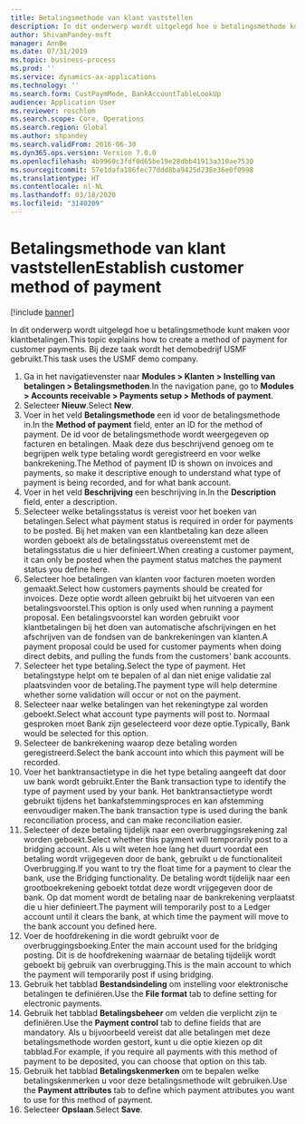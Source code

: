```yaml
---
title: Betalingsmethode van klant vaststellen
description: In dit onderwerp wordt uitgelegd hoe u betalingsmethode kunt maken voor klantbetalingen.
author: ShivamPandey-msft
manager: AnnBe
ms.date: 07/31/2019
ms.topic: business-process
ms.prod: ''
ms.service: dynamics-ax-applications
ms.technology: ''
ms.search.form: CustPaymMode, BankAccountTableLookUp
audience: Application User
ms.reviewer: roschlom
ms.search.scope: Core, Operations
ms.search.region: Global
ms.author: shpandey
ms.search.validFrom: 2016-06-30
ms.dyn365.ops.version: Version 7.0.0
ms.openlocfilehash: 4b9960c3fdf0d65be19e28dbb41913a310ae7530
ms.sourcegitcommit: 57e1dafa186fec77ddd8ba9425d238e36e0f0998
ms.translationtype: HT
ms.contentlocale: nl-NL
ms.lasthandoff: 03/18/2020
ms.locfileid: "3140209"
---
```

# <a name="establish-customer-method-of-payment"></a><span data-ttu-id="c51d6-103">Betalingsmethode van klant vaststellen</span><span class="sxs-lookup"><span data-stu-id="c51d6-103">Establish customer method of payment</span></span>

[!include [banner](../../includes/banner.md)]

<span data-ttu-id="c51d6-104">In dit onderwerp wordt uitgelegd hoe u betalingsmethode kunt maken voor klantbetalingen.</span><span class="sxs-lookup"><span data-stu-id="c51d6-104">This topic explains how to create a method of payment for customer payments.</span></span> <span data-ttu-id="c51d6-105">Bij deze taak wordt het demobedrijf USMF gebruikt.</span><span class="sxs-lookup"><span data-stu-id="c51d6-105">This task uses the USMF demo company.</span></span>

1. <span data-ttu-id="c51d6-106">Ga in het navigatievenster naar **Modules > Klanten > Instelling van betalingen > Betalingsmethoden**.</span><span class="sxs-lookup"><span data-stu-id="c51d6-106">In the navigation pane, go to **Modules > Accounts receivable > Payments setup > Methods of payment**.</span></span>
2. <span data-ttu-id="c51d6-107">Selecteer **Nieuw**.</span><span class="sxs-lookup"><span data-stu-id="c51d6-107">Select **New**.</span></span>
3. <span data-ttu-id="c51d6-108">Voer in het veld **Betalingsmethode** een id voor de betalingsmethode in.</span><span class="sxs-lookup"><span data-stu-id="c51d6-108">In the **Method of payment** field, enter an ID for the method of payment.</span></span> <span data-ttu-id="c51d6-109">De id voor de betalingsmethode wordt weergegeven op facturen en betalingen. Maak deze dus beschrijvend genoeg om te begrijpen welk type betaling wordt geregistreerd en voor welke bankrekening.</span><span class="sxs-lookup"><span data-stu-id="c51d6-109">The Method of payment ID is shown on invoices and payments, so make it descriptive enough to understand what type of payment is being recorded, and for what bank account.</span></span>  
4. <span data-ttu-id="c51d6-110">Voer in het veld **Beschrijving** een beschrijving in.</span><span class="sxs-lookup"><span data-stu-id="c51d6-110">In the **Description** field, enter a description.</span></span>
5. <span data-ttu-id="c51d6-111">Selecteer welke betalingsstatus is vereist voor het boeken van betalingen.</span><span class="sxs-lookup"><span data-stu-id="c51d6-111">Select what payment status is required in order for payments to be posted.</span></span> <span data-ttu-id="c51d6-112">Bij het maken van een klantbetaling kan deze alleen worden geboekt als de betalingsstatus overeenstemt met de betalingsstatus die u hier definieert.</span><span class="sxs-lookup"><span data-stu-id="c51d6-112">When creating a customer payment, it can only be posted when the payment status matches the payment status you define here.</span></span>  
6. <span data-ttu-id="c51d6-113">Selecteer hoe betalingen van klanten voor facturen moeten worden gemaakt.</span><span class="sxs-lookup"><span data-stu-id="c51d6-113">Select how customers payments should be created for invoices.</span></span> <span data-ttu-id="c51d6-114">Deze optie wordt alleen gebruikt bij het uitvoeren van een betalingsvoorstel.</span><span class="sxs-lookup"><span data-stu-id="c51d6-114">This option is only used when running a payment proposal.</span></span> <span data-ttu-id="c51d6-115">Een betalingsvoorstel kan worden gebruikt voor klantbetalingen bij het doen van automatische afschrijvingen en het afschrijven van de fondsen van de bankrekeningen van klanten.</span><span class="sxs-lookup"><span data-stu-id="c51d6-115">A payment proposal could be used for customer payments when doing direct debits, and pulling the funds from the customers' bank accounts.</span></span>  
7. <span data-ttu-id="c51d6-116">Selecteer het type betaling.</span><span class="sxs-lookup"><span data-stu-id="c51d6-116">Select the type of payment.</span></span> <span data-ttu-id="c51d6-117">Het betalingstype helpt om te bepalen of al dan niet enige validatie zal plaatsvinden voor de betaling.</span><span class="sxs-lookup"><span data-stu-id="c51d6-117">The payment type will help determine whether some validation will occur or not on the payment.</span></span>  
8. <span data-ttu-id="c51d6-118">Selecteer naar welke betalingen van het rekeningtype zal worden geboekt.</span><span class="sxs-lookup"><span data-stu-id="c51d6-118">Select what account type payments will post to.</span></span> <span data-ttu-id="c51d6-119">Normaal gesproken moet Bank zijn geselecteerd voor deze optie.</span><span class="sxs-lookup"><span data-stu-id="c51d6-119">Typically, Bank would be selected for this option.</span></span>  
9. <span data-ttu-id="c51d6-120">Selecteer de bankrekening waarop deze betaling worden geregistreerd.</span><span class="sxs-lookup"><span data-stu-id="c51d6-120">Select the bank account into which this payment will be recorded.</span></span>
10. <span data-ttu-id="c51d6-121">Voer het banktransactietype in die het type betaling aangeeft dat door uw bank wordt gebruikt.</span><span class="sxs-lookup"><span data-stu-id="c51d6-121">Enter the Bank transaction type to identify the type of payment used by your bank.</span></span> <span data-ttu-id="c51d6-122">Het banktransactietype wordt gebruikt tijdens het bankafstemmingsproces en kan afstemming eenvoudiger maken.</span><span class="sxs-lookup"><span data-stu-id="c51d6-122">The bank transaction type is used during the bank reconciliation process, and can make reconciliation easier.</span></span>  
11. <span data-ttu-id="c51d6-123">Selecteer of deze betaling tijdelijk naar een overbruggingsrekening zal worden geboekt.</span><span class="sxs-lookup"><span data-stu-id="c51d6-123">Select whether this payment will temporarily post to a bridging account.</span></span> <span data-ttu-id="c51d6-124">Als u wilt weten hoe lang het duurt voordat een betaling wordt vrijgegeven door de bank, gebruikt u de functionaliteit Overbrugging.</span><span class="sxs-lookup"><span data-stu-id="c51d6-124">If you want to try the float time for a payment to clear the bank, use the Bridging functionality.</span></span> <span data-ttu-id="c51d6-125">De betaling wordt tijdelijk naar een grootboekrekening geboekt totdat deze wordt vrijgegeven door de bank. Op dat moment wordt de betaling naar de bankrekening verplaatst die u hier definieert.</span><span class="sxs-lookup"><span data-stu-id="c51d6-125">The payment will temporarily post to a Ledger account until it clears the bank, at which time the payment will move to the bank account you defined here.</span></span>  
12. <span data-ttu-id="c51d6-126">Voer de hoofdrekening in die wordt gebruikt voor de overbruggingsboeking.</span><span class="sxs-lookup"><span data-stu-id="c51d6-126">Enter the main account used for the bridging posting.</span></span> <span data-ttu-id="c51d6-127">Dit is de hoofdrekening waarnaar de betaling tijdelijk wordt geboekt bij gebruik van overbrugging.</span><span class="sxs-lookup"><span data-stu-id="c51d6-127">This is the main account to which the payment will temporarily post if using bridging.</span></span>  
13. <span data-ttu-id="c51d6-128">Gebruik het tabblad **Bestandsindeling** om instelling voor elektronische betalingen te definiëren.</span><span class="sxs-lookup"><span data-stu-id="c51d6-128">Use the **File format** tab to define setting for electronic payments.</span></span>
14. <span data-ttu-id="c51d6-129">Gebruik het tabblad **Betalingsbeheer** om velden die verplicht zijn te definiëren.</span><span class="sxs-lookup"><span data-stu-id="c51d6-129">Use the **Payment control** tab to define fields that are mandatory.</span></span> <span data-ttu-id="c51d6-130">Als u bijvoorbeeld vereist dat alle betalingen met deze betalingsmethode worden gestort, kunt u die optie kiezen op dit tabblad.</span><span class="sxs-lookup"><span data-stu-id="c51d6-130">For example, if you require all payments with this method of payment to be deposited, you can choose that option on this tab.</span></span>  
15. <span data-ttu-id="c51d6-131">Gebruik het tabblad **Betalingskenmerken** om te bepalen welke betalingskenmerken u voor deze betalingsmethode wilt gebruiken.</span><span class="sxs-lookup"><span data-stu-id="c51d6-131">Use the **Payment attributes** tab to define which payment attributes you want to use for this method of payment.</span></span>
16. <span data-ttu-id="c51d6-132">Selecteer **Opslaan**.</span><span class="sxs-lookup"><span data-stu-id="c51d6-132">Select **Save**.</span></span>

